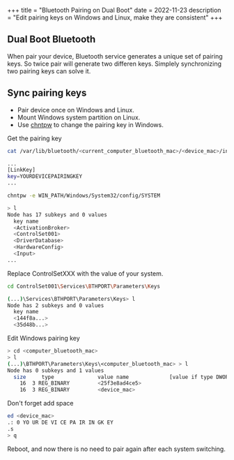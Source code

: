 +++
title = "Bluetooth Pairing on Dual Boot"
date = 2022-11-23
description = "Edit pairing keys on Windows and Linux, make they are consistent"
+++

## Dual Boot Bluetooth

When pair your device, Bluetooth service generates a unique set of pairing keys.
So twice pair will generate two differen keys.
Simplely synchronizing two pairing keys can solve it.

## Sync pairing keys

- Pair device once on Windows and Linux.
- Mount Windows system partition on Linux.
- Use [chntpw](http://pogostick.net/~pnh/ntpasswd/) to change the pairing key in Windows.

Get the pairing key
```sh
cat /var/lib/bluetooth/<current_computer_bluetooth_mac>/<device_mac>/info 

...
[LinkKey]
key=YOURDEVICEPAIRINGKEY
...
```

```sh
chntpw -e WIN_PATH/Windows/System32/config/SYSTEM

> l
Node has 17 subkeys and 0 values
  key name
  <ActivationBroker>
  <ControlSet001>
  <DriverDatabase>
  <HardwareConfig>
  <Input>
...
```
Replace ControlSetXXX with the value of your system.
```sh
cd ControlSet001\Services\BTHPORT\Parameters\Keys
```

```sh
(...)\Services\BTHPORT\Parameters\Keys> l 
Node has 2 subkeys and 0 values
  key name
  <144f8a...>
  <35d48b...>
```
Edit Windows pairing key

```sh
> cd <computer_bluetooth_mac>
> l
(...)\BTHPORT\Parameters\Keys\<computer_bluetooth_mac> > l
Node has 0 subkeys and 1 values
  size     type              value name             [value if type DWORD]
    16  3 REG_BINARY         <25f3e8ad4ce5>
    16  3 REG_BINARY         <device_mac>
```
Don't forget add space
```sh
ed <device_mac>
.: 0 YO UR DE VI CE PA IR IN GK EY
.s
> q
```

Reboot, and now there is no need to pair again after each system switching.
